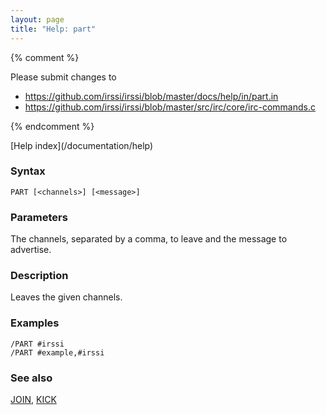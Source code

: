 ```yaml
---
layout: page
title: "Help: part"
---
```


{% comment %}

Please submit changes to
- https://github.com/irssi/irssi/blob/master/docs/help/in/part.in
- https://github.com/irssi/irssi/blob/master/src/irc/core/irc-commands.c


{% endcomment %}
<nav markdown="1">
[Help index](/documentation/help)
</nav>

### Syntax ###

<div class="highlight irssisyntax"><pre style="\-\-cmdlen:4ch"><code><span class="synB">PART</span> <span class="syn10">[<span class="syn09">&lt;channels></span>]</span> <span class="syn10">[<span class="syn09">&lt;message></span>]</span></code></pre></div>



### Parameters ###

The channels, separated by a comma, to leave and the message to advertise.

### Description ###

Leaves the given channels.

### Examples ###

    /PART #irssi
    /PART #example,#irssi

### See also ###
[JOIN](/documentation/help/join), [KICK](/documentation/help/kick)

